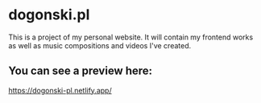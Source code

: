 # dogonski.pl

This is a project of my personal website. It will contain my frontend works as well as music compositions and videos I've created.

## You can see a preview here:
https://dogonski-pl.netlify.app/
